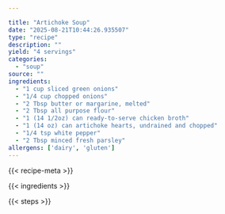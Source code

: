 ```yaml
---

title: "Artichoke Soup"
date: "2025-08-21T10:44:26.935507"
type: "recipe"
description: ""
yield: "4 servings"
categories:
  - "soup"
source: ""
ingredients:
  - "1 cup sliced green onions"
  - "1/4 cup chopped onions"
  - "2 Tbsp butter or margarine, melted"
  - "2 Tbsp all purpose flour"
  - "1 (14 1/2oz) can ready-to-serve chicken broth"
  - "1 (14 oz) can artichoke hearts, undrained and chopped"
  - "1/4 tsp white pepper"
  - "2 Tbsp minced fresh parsley"
allergens: ['dairy', 'gluten']
---
```


{{< recipe-meta >}}

{{< ingredients >}}

{{< steps >}}
